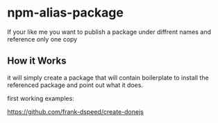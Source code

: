 # npm-alias-package
If your like me you want to publish a package under diffrent names and reference only one copy


## How it Works
it will simply create a package that will contain boilerplate to install the 
referenced package and point out what it does.


first working examples:

https://github.com/frank-dspeed/create-donejs
